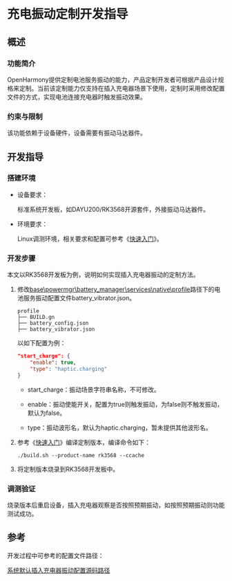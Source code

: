 # 充电振动定制开发指导

## 概述

### 功能简介

OpenHarmony提供定制电池服务振动的能力，产品定制开发者可根据产品设计规格来定制。当前该定制能力仅支持在插入充电器场景下使用，定制时采用修改配置文件的方式，实现电池连接充电器时触发振动效果。

### 约束与限制

该功能依赖于设备硬件，设备需要有振动马达器件。


## 开发指导

### 搭建环境

- 设备要求：

  标准系统开发板，如DAYU200/RK3568开源套件，外接振动马达器件。

- 环境要求：

  Linux调测环境，相关要求和配置可参考《[快速入门](../quick-start/quickstart-overview.md)》。

### 开发步骤

本文以RK3568开发板为例，说明如何实现插入充电器振动的定制方法。

1. 修改[base\powermgr\battery_manager\services\native\profile](https://gitee.com/openharmony/powermgr_battery_manager/tree/master/services/native/profile)路径下的电池服务振动配置文件battery_vibrator.json。

    ```text
    profile
    ├── BUILD.gn
    ├── battery_config.json
    ├── battery_vibrator.json
    ```

    以如下配置为例：

    ```json
    "start_charge": {
        "enable": true, 
        "type": "haptic.charging"
    }
    ```
   - start_charge：振动场景字符串名称，不可修改。

   - enable：振动使能开关，配置为true则触发振动，为false则不触发振动，默认为false。

   - type：振动波形名，默认为haptic.charging，暂未提供其他波形名。

2. 参考《[快速入门](../quick-start/quickstart-overview.md)》编译定制版本，编译命令如下：

    ```shell
    ./build.sh --product-name rk3568 --ccache
    ```

3. 将定制版本烧录到RK3568开发板中。

### 调测验证 

烧录版本后重启设备，插入充电器观察是否按照预期振动，如按照预期振动则功能测试成功。


## 参考

开发过程中可参考的配置文件路径：

[系统默认插入充电器振动配置源码路径](https://gitee.com/openharmony/powermgr_battery_manager/tree/master/services/native/profile)